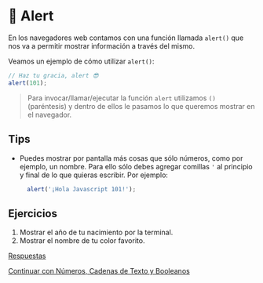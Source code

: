 # :mega: Alert

En los navegadores web contamos con una función llamada `alert()` que nos va a permitir mostrar información a través del mismo.

Veamos un ejemplo de cómo utilizar `alert()`:

```javascript
// Haz tu gracia, alert 😎
alert(101);
```

> Para invocar/llamar/ejecutar la función `alert` utilizamos `()` \(paréntesis\) y dentro de ellos le pasamos lo que queremos mostrar en el navegador.

## Tips

* Puedes mostrar por pantalla más cosas que sólo números, como por ejemplo, un nombre. Para ello sólo debes agregar comillas `'` al principio y final de lo que quieras escribir. Por ejemplo:

  ```javascript
    alert('¡Hola Javascript 101!');
  ```

## Ejercicios

1. Mostrar el año de tu nacimiento por la terminal.
2. Mostrar el nombre de tu color favorito.

[Respuestas](https://github.com/javascript-101/javascript-101/tree/353454f83aeefdc2687acac52af0abda6394b568/respuestas/01.js)

[Continuar con Números, Cadenas de Texto y Booleanos](02.md)

